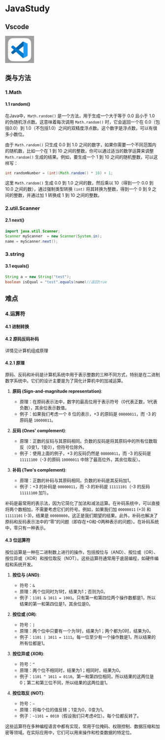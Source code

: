 # JavaStudy

##  Vscode

![image-20231223025128486](assets/image-20231223025128486.png)



## 类与方法

### 1.Math

#### 1.1 random()

在Java中，`Math.random()` 是一个方法，用于生成一个大于等于 0.0 且小于 1.0 的伪随机浮点数。这意味着每次调用 `Math.random()` 时，它会返回一个在 0.0（包括0.0）到 1.0（不包括1.0）之间的双精度浮点数。这个数字是浮点数，可以有很多小数位。

由于 `Math.random()` 只生成 0.0 到 1.0 之间的数字，如果你需要一个不同范围内的随机数，比如一个在 1 到 10 之间的整数，你可以通过适当的数学运算来调整 `Math.random()` 生成的结果。例如，要生成一个 1 到 10 之间的随机整数，可以这样写：

```java
int randomNumber = (int)(Math.random() * 10) + 1;
```

这里 `Math.random()` 生成 0.0 到 1.0 之间的数，然后乘以 10（得到一个 0.0 到 10.0 之间的数），通过强制类型转换 `(int)` 将其转换为整数，得到一个 0 到 9 之间的整数，并通过加 1 转换成 1 到 10 之间的整数。



### 2.util.Scanner

#### 2.1 next()

```java
import java.util.Scanner;
Scanner myScanner  = new Scanner(System.in);
name = myScanner.next();
```

### 3.string

#### 3.1 equals()

```java
String a = new String("test");
boolean isEqual = "test".equals(name)//返回true
```







## 难点

### 4.运算符

#### 4.1 进制转换



#### 4.2 原码反码补码

详情见计算机组成原理

#### 4.2.1 原理

原码、反码和补码是计算机系统中用于表示整数的三种不同方式，特别是在二进制数字系统中。它们的设计主要是为了简化计算机中的加减运算。

1. **原码 (Sign-and-magnitude representation)**: 
   - 原理：在原码表示法中，数字的最高位用于表示符号（0代表正数，1代表负数），其余位表示数值。
   - 例子：如果我们考虑一个 8 位的表示，+3 的原码是 `00000011`，而 -3 的原码是 `10000011`。

2. **反码 (Ones' complement)**:
   - 原理：正数的反码与其原码相同。负数的反码是将其原码中的所有位数取反（0变1，1变0），但符号位除外。
   - 例子：使用上面的例子，+3 的反码仍然是 `00000011`，而 -3 的反码是 `11111100`（-3 的原码 `10000011` 中除了最高位外，其余位取反）。

3. **补码 (Two's complement)**:
   - 原理：正数的补码与其原码相同。负数的补码是其反码加1。
   - 例子：+3 的补码是 `00000011`，而 -3 的补码是 `11111101`（-3 的反码 `11111100` 加1）。

补码是最常用的表示法，因为它简化了加法和减法运算。在补码系统中，可以直接将两个数相加，不需要考虑它们的符号。例如，如果我们加 `00000011` (+3) 和 `11111101` (-3)，结果是 `00000000`，这正是我们期望的结果。此外，补码也解决了原码和反码表示法中的“零”的问题（即存在+0和-0两种表示的问题）。在补码系统中，零只有一种表示。

#### 4.3 位运算符

按位运算是一种在二进制数上进行的操作，包括按位与（AND）、按位或（OR）、按位异或（XOR）和按位取反（NOT）。这些运算符通常用于底层编程，如硬件编程和系统开发。

1. **按位与 (AND)**:
   - 符号：`&`
   - 原理：两个位同时为1时，结果为1；否则为0。
   - 例子：`1101 & 1011 = 1001`。只有第一和第四位两个操作数都是1，所以结果的第一和第四位是1，其余位是0。

2. **按位或 (OR)**:
   - 符号：`|`
   - 原理：两个位中只要有一个为1时，结果为1；两个都为0时，结果为0。
   - 例子：`1101 | 1011 = 1111`。每一位至少有一个操作数是1，所以结果的所有位都是1。

3. **按位异或 (XOR)**:
   - 符号：`^`
   - 原理：两个位不相同时，结果为1；相同时，结果为0。
   - 例子：`1101 ^ 1011 = 0110`。第一和第四位相同，所以结果的这两位是0；第二和第三位不同，所以结果的这两位是1。

4. **按位取反 (NOT)**:
   - 符号：`~`
   - 原理：将每个位的值反转；1变为0，0变为1。
   - 例子：`~1101 = 0010`（假设我们只考虑4位）。每个位都反转了。

这些运算符在多种编程语言中都有实现，常用于位掩码、权限控制、数据压缩和加密等领域。在实际应用中，它们可以用来操作和检查数据的特定位。
